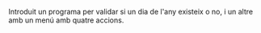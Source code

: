 Introduit un programa per validar si un dia de l'any existeix o no, i un altre amb un menú amb quatre accions.
